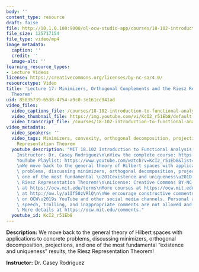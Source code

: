 ```yaml
---
body: ''
content_type: resource
draft: false
file: http://10.1.0.100:9000/ol-ocw-studio-app/courses/18-102-introduction-to-functional-analysis-spring-2021/18102-sp21-lecture-17_360p_16_9.mp4
file_size: 125717154
file_type: video/mp4
image_metadata:
  caption: ''
  credit: ''
  image-alt: ''
learning_resource_types:
- Lecture Videos
license: https://creativecommons.org/licenses/by-nc-sa/4.0/
resourcetype: Video
title: 'Lecture 17: Minimizers, Orthogonal Complements and the Riesz Representation
  Theorem'
uid: 85835739-6538-4754-a9c0-3e161cc941ad
video_files:
  video_captions_file: /courses/18-102-introduction-to-functional-analysis-spring-2021/14SI0vFnIpGrSDrlBc-8IIk5BAoG1epXI_transcript.webvtt
  video_thumbnail_file: https://img.youtube.com/vi/KcI2_r51Eb8/default.jpg
  video_transcript_file: /courses/18-102-introduction-to-functional-analysis-spring-2021/14SI0vFnIpGrSDrlBc-8IIk5BAoG1epXI_transcript.pdf
video_metadata:
  video_speakers: ''
  video_tags: Minimizers, convexity, orthogonal decomposition, projections, Riesz
    Representation Theorem
  youtube_description: "MIT 18.102 Introduction to Functional Analysis, Spring 2021\n\
    Instructor: Dr. Casey Rodriguez\n\nView the complete course: https://ocw.mit.edu/courses/18-102-introduction-to-functional-analysis-spring-2021/\n\
    YouTube Playlist: https://www.youtube.com/watch?v=KcI2_r51Eb8&list=PLUl4u3cNGP63micsJp_--fRAjZXPrQzW_&index=17\n\
    \nWe move back to the general theory of Hilbert spaces with applications to concrete\
    \ problems, discussing minimizers, orthogonal decomposition, projections, and\
    \ one of the most fundamental \u201Cexistence and uniqueness\u201D results, the\
    \ Riesz Representation Theorem!\n\nLicense: Creative Commons BY-NC-SA\nMore information\
    \ at https://ocw.mit.edu/terms\nMore courses at https://ocw.mit.edu\nSupport OCW\
    \ at http://ow.ly/a1If50zVRlQ\n\nWe encourage constructive comments and discussion\
    \ on OCW\u2019s YouTube and other social media channels. Personal attacks, hate\
    \ speech, trolling, and inappropriate comments are not allowed and may be removed.\
    \ More details at https://ocw.mit.edu/comments."
  youtube_id: KcI2_r51Eb8
---
```

**Description:** We move back to the general theory of Hilbert spaces with applications to concrete problems, discussing minimizers, orthogonal decomposition, projections, and one of the most fundamental “existence and uniqueness” results, the Riesz Representation Theorem!

**Instructor:** Dr. Casey Rodriguez